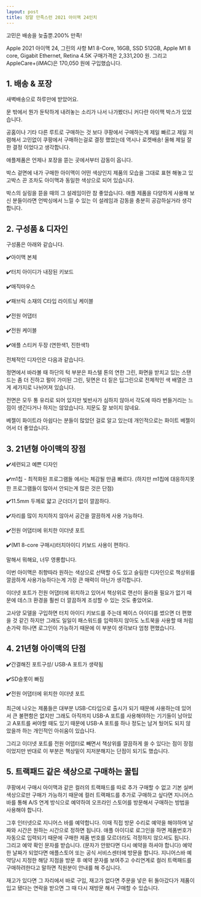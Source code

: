 ```yaml
---
layout: post
title: 정말 만족스런 2021 아이맥 24인치
---
```


고민은 배송을 늦출뿐.200% 만족!

Apple 2021 아이맥 24, 그린의 사항 M1 8-Core, 16GB, SSD 512GB, Apple M1 8 core, Gigabit Ethernet, Retina 4.5K
구매가격은 2,331,200 원. 그리고 AppleCare+(iMAC)은 170,050 원에 구입했습니다.



<h2>1. 배송 & 포장</h2>
새벽배송으로 하루만에 받았어요. 

문 밖에서 뭔가 둔탁하게 내려놓는 소리가 나서 나가봤더니 커다란 아이맥 박스가 있었습니다.

공홈이나 기타 다른 루트로 구매하는 것 보다 쿠팡에서 구매하는게 제일 빠르고 제일 저렴해서 고민없이 쿠팡에서 구매하는걸로 결정 했었는데 역시나 로켓배송! 올해 제일 잘한 결정 이었다고 생각합니다.

애플제품은 언제나 포장을 뜯는 곳에서부터 감동이 옵니다.

박스 겉면에 내가 구매한 아이맥이 어떤 색상인지 제품의 모습을 그대로 표현 해놓고 있고박스 끈 조차도 아이맥과 동일한 색상으로 되어 있습니다.

박스의 실링을 뜯을 때의 그 설레임이란 참 좋았습니다.
애플 제품을 다양하게 사용해 보신 분들이라면 언박싱에서 느낄 수 있는 이 설레임과 감동을 충분히 공감하실거라 생각합니다.



<h2>2. 구성품 & 디자인</h2>
구성품은 아래와 같습니다.

✔️아이맥 본체

✔️터치 아이디가 내장된 키보드

✔️매직마우스

✔️패브릭 소재의 C타입 라이트닝 케이블

✔️전원 어댑터

✔️전원 케이블

✔️애플 스티커 두장 (연한색1, 진한색1)

전체적인 디자인은 다음과 같습니다.

정면에서 바라볼 때 하단의 턱 부분은 파스텔 톤의 연한 그린, 화면을 받치고 있는 스탠드는 좀 더 진하고 펄이 가미된 그린, 뒷면은 더 짙은 딥그린으로 전체적인 색 배열은 크게 세가지로 나뉘어져 있습니다.

전면은 모두 통 유리로 되어 있지만 빛반사가 심하지 않아서 각도에 따라 번들거리는 느낌이 생긴다거나 하지는 않았습니다.
지문도 잘 보이지 않네요.

베젤이 화이트라 아쉽다는 분들이 많았던 걸로 알고 있는데 개인적으로는 화이트 베젤이어서 더 좋았습니다.



<h2>3. 21년형 아이맥의 장점</h2>
✔️세련되고 예쁜 디자인

✔️m1칩 - 최적화된 프로그램들 에서는 체감될 만큼 빠르다. (하지만 m1칩에 대응하지못한 프로그램들이 많아서 안되는게 많은 것은 단점)

✔️11.5mm 두께로 얇고 군더더기 없이 깔끔하다.

✔️자리를 많이 차지하지 않아서 공간을 깔끔하게 사용 가능하다.

✔️전원 어댑터에 위치한 이더넷 포트

✔️(M1 8-core 구매시)터치아이디 키보드 사용이 편하다.

말해서 뭐해요, 너무 영롱합니다.

이번 아이맥은 취향따라 원하는 색상으로 선택할 수도 있고 슬림한 디자인으로 책상위를 깔끔하게 사용가능하다는게 가장 큰 매력이 아닌가 생각합니다.

이더넷 포트가 전원 어댑터에 위치하고 있어서 책상위로 랜선이 올라올 필요가 없기 때문에 데스크 환경을 훨씬 더 깔끔하게 조성할 수 있는 것도 좋았어요.

고사양 모델을 구입하면 터치 아이디 키보드를 주는데 페이스 아이디를 썼으면 더 편했을 것 같긴 하지만 그래도 일일이 패스워드를 입력하지 않아도 노트북을 사용할 때 처럼 손가락 하나면 로그인이 가능하기 때문에 이 부분이 생각보다 엄청 편했습니다.



<h2>4. 21년형 아이맥의 단점</h2>
✔️간결해진 포트구성/ USB-A 포트가 생략됨

✔️SD슬롯이 빠짐

✔️전원 어댑터에 위치한 이더넷 포트

최근에 나오는 제품들은 대부분 USB-C타입으로 출시가 되기 때문에 사용하는데 있어서 큰 불편함은 없지만 그래도 아직까지 USB-A 포트를 사용해야하는 기기들이 남아있고 A포트를 써야할 때도 있기 때문에 USB-A 포트를 하나 정도는 남겨 뒀어도 되지 않았을까 하는 개인적인 아쉬움이 있습니다.

그리고 이더넷 포트를 전원 어뎁터로 빼면서 책상위를 깔끔하게 쓸 수 있다는 점이 장점 이었지만 반대로 이 부분은 책상밑이 지저분해지는 단점이 되기도 했습니다.



<h2>5. 트랙패드 같은 색상으로 구매하는 꿀팁</h2>
쿠팡에서 구매시 아이맥과 같은 컬러의 트랙패드를 따로 추가 구매할 수 없고 기본 실버 색상으로만 구매가 가능하기 때문에 컬러 트랙패드를 추가로 구매하고 싶다면 지니어스바를 통해 A/S 연계 방식으로 예약하여 오프라인 스토어를 방문해서 구매하는 방법을 사용해야 합니다.

그후 인터넷으로 지니어스 바를 예약합니다.
이때 직접 방문 수리로 예약을 해야하며 날짜와 시간은 원하는 시간으로 정하면 됩니다.
애플 아이디로 로그인을 하면 제품번호가 자동으로 입력되기 때문에 구매한 제품 번호를 모르더라도 걱정하지 않으셔도 됩니다.
그리고 예약 확인 문자를 받습니다. (문자가 안왔다면 다시 예약을 하셔야 합니다)
예약한 날짜가 되었다면 애플스토어 또는 공식 서비스센터에 방문을 합니다.
지니어스바 예약당시 지정한 해당 지점을 방문 후 예약 문자를 보여주고 수리연계로 컬러 트랙패드를 구매하려한다고 말하면 직원분이 안내를 해 주십니다.

재고가 있다면 그 자리에서 바로 구입, 재고가 없다면 주문을 넣은 뒤 돌아갔다가 제품이 입고 됐다는 연락을 받으면
그 때 다시 재방문 해서 구매할 수 있습니다.
